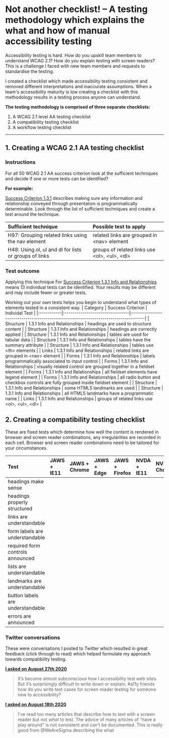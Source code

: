 # Not another checklist! – A testing methodology which explains the what and how of manual accessibility testing
Accessibility testing is hard. How do you upskill team members to understand WCAG 2.1? How do you explain testing with screen readers? This is a challenge I faced with new team members and requests to standardise the testing. 

I created a checklist which made accessibility testing consistent and removed different interpretations and inaccurate assumptions. When a team's accessibility maturity is low creating a checklist with this methodology results in a testing process anyone can understand.

**The testing methodology is comprised of three separate checklists:**
1. A WCAG 2.1 level AA testing checklist
2. A compatibility testing checklist
3. A workflow testing checklist

---

## 1. Creating a WCAG 2.1 AA testing checklist
### Instructions
For all 50 WCAG 2.1 AA success criterion look at the sufficient techniques and decide if one or more tests can be identified?

**For example:**

[Success Criterion 1.3.1](https://www.w3.org/WAI/WCAG21/quickref/#info-and-relationships) describes making sure any information and relationship conveyed through presentation is programmatically determinable. Look through the list of sufficient techniques and create a test around the technique.

| Sufficient technique | Possible test to apply |
|:----------------------|:---------------|
| H97: Grouping related links using the nav element | related links are grouped in &lt;nav&gt; element |
| H48: Using ol, ul and dl for lists or groups of links | groups of related links use &lt;ol&gt;, &lt;ul&gt;, &lt;dl&gt; |

### Test outcome
Applying this technique For [Success Criterion 1.3.1 Info and Relationships](https://www.w3.org/WAI/WCAG21/quickref/#info-and-relationships) means 13 individual tests can be identified. Your results may be different and may include fewer or greater tests.

Working out your own tests helps you begin to understand what types of elements tested in a consistent way.
| Category  | Success Criterion              | Individal Test                                                                               | 
|:-----------|:--------------------------------|:------------------------------------------------------------------------------------|
| Structure | 1.3.1 Info and Relationships | headings are used to structure content                                           |
| Structure | 1.3.1 Info and Relationships   | headings are correctly applied                                                     |
| Structure | 1.3.1 Info and Relationships   | tables are used for tabular data                                                 |
| Structure | 1.3.1 Info and Relationships   | tables have the summary attribute                                                |
| Structure | 1.3.1 Info and Relationships   | tables use &lt;th&gt; elements                                                           |
| Links     | 1.3.1 Info and Relationships   | related links are grouped in &lt;nav&gt; element                                       |
| Forms     | 1.3.1 Info and Relationships   | labels programmatically associated to input control                              |
| Forms     | 1.3.1 Info and Relationships   | visually related control are grouped together in a fieldset element              |
| Forms     | 1.3.1 Info and Relationships   | all fieldset elements have legend element                                        |
| Forms     | 1.3.1 Info and Relationships   | all radio button and checkbox controls are fully grouped inside fieldset element |
| Structure | 1.3.1 Info and Relationships   | some HTML5 landmarks are used                                                      |
| Structure | 1.3.1 Info and Relationships   | all HTML5 landmarks have a programmatic name                                     |
| Links     | 1.3.1 Info and Relationships   | groups of related links use &lt;ol&gt;, &lt;ul&gt;, &lt;dl&gt;                                     |

## 2. Creating a compatibility testing checklist
These are fixed tests which determine how well the content is rendered in browser and screen reader combinations, any irregularities are recorded in each cell. Browser and screen reader combinations need to be tailored for your circumstances.

| Test                             | JAWS + IE11 | JAWS + Chrome | JAWS + Edge | JAWS + Firefox | NVDA + IE11 | NVDA + Chrome | NVDA + Edge | NVDA + Firefox |
|:----------------------------------|:-------------|:---------------|:-------------|:----------------|:-------------|:---------------|:-------------|:----------------|
| headings make sense              |             |               |             |                |             |               |             |                |
| headings properly structured     |             |               |             |                |             |               |             |                |
| links are understandable         |             |               |             |                |             |               |             |                |
| form labels are understandable   |             |               |             |                |             |               |             |                |
| required form controls announced |             |               |             |                |             |               |             |                |
| lists are understandable         |             |               |             |                |             |               |             |                |
| landmarks are understandable     |             |               |             |                |             |               |             |                |
| button labels are understandable |             |               |             |                |             |               |             |                |
| errors are announced             |             |               |             |                |             |               |             |                |

### Twitter conversations
These were conversations I posted to Twitter which resulted in great feedback (click through to read) which helped formulate my approach towards compatibility testing.

[**I asked on August 27th 2020**](https://twitter.com/MrRossMullen/status/1298901256337895424?s=20)
> It’s become almost subconscious how I accessibility test web sites. But it’s surprisingly difficult to write down or explain, #a11y friends how do you write test cases for screen reader testing for someone new to accessibility?

[**I asked on August 18th 2020**](https://twitter.com/MrRossMullen/status/1295548417024733185?s=20)
> I've read too many articles that describe how to test with a screen reader but not *what* to test. The advice of many articles of "have a play around" is not consistent and can't be documented. This is really good from @WeAreSigma describing the what
